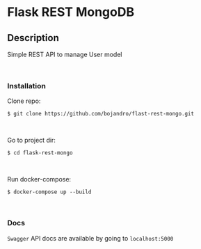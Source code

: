 # Flask REST MongoDB

## Description

Simple REST API to manage User model

<br>

### Installation

Clone repo:
```shell
$ git clone https://github.com/bojandro/flast-rest-mongo.git
```

<br>

Go to project dir:
```shell
$ cd flask-rest-mongo
```

<br>

Run docker-compose:
```shell
$ docker-compose up --build
```

<br>

### Docs

`Swagger` API docs are available by going to `localhost:5000`
